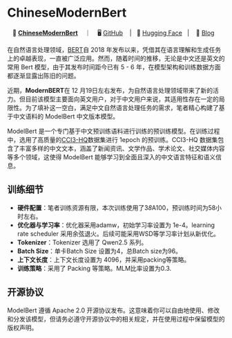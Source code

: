 # ChineseModernBert
<p align="center">
    💜 <a href=""><b>ChineseModernBert</b></a> &nbsp&nbsp ｜ &nbsp&nbsp 🖥️ <a href="https://github.com/enze5088/ChineseModernBert">GitHub</a> &nbsp&nbsp  | &nbsp&nbsp🤗 <a href="https://huggingface.co/TurboPascal/ChineseModernBert">Hugging Face</a>&nbsp&nbsp  | &nbsp&nbsp 📑 <a href="https://zhuanlan.zhihu.com/p/26774266896">Blog</a> &nbsp&nbsp 
<br>

在自然语言处理领域，[BERT](https://huggingface.co/papers/1810.04805)自 2018 年发布以来，凭借其在语言理解和生成任务上的卓越表现，一直被广泛应用。然而，随着时间的推移，无论是中文还是英文的常用 Bert 模型，由于其发布时间距今已有 5 - 6 年，在模型架构和训练数据方面都逐渐显露出陈旧的问题。

近期，**ModernBERT**在 12 月19日左右发布，为自然语言处理领域带来了新的活力。但目前该模型主要面向英文用户，对于中文用户来说，其适用性存在一定的局限性。为了填补这一空白，满足中文自然语言处理任务的需求，笔者精心构建了基于中文语料的 ModelBert 中文版本模型。

ModelBert 是一个专门基于中文预训练语料进行训练的预训练模型。在训练过程中，选用了高质量的[C](https://huggingface.co/datasets/BAAI/CCI3-HQ)[CI3-](https://huggingface.co/datasets/BAAI/CCI3-HQ)[HQ](https://huggingface.co/datasets/BAAI/CCI3-HQ)数据集进行 1epoch 的预训练。CCI3-HQ 数据集包含了丰富多样的中文文本，涵盖了新闻资讯、文学作品、学术论文、社交媒体内容等多个领域，这使得 ModelBert 能够学习到全面且深入的中文语言特征和语义信息。


## 训练细节

- **硬件配置**：笔者训练资源有限，本次训练使用了3*8*A100，预训练时间为58小时左右。
- **优化器与学习率**：优化器采用adamw，初始学习率设置为 1e-4。learning rate scheduler 采用余弦退火。后续可能采用WSD等学习率计划从新优化。
- **Tokenizer**：Tokenizer 选用了 Qwen2.5 系列。
- **Batch Size**：单卡Batch Size 设置为4，总Batch size为96。
- **上下文长度**：上下文长度设置为 4096，并采用packing等策略。
- **训练策略**：采用了 Packing 等策略。MLM比率设置为0.3.


## 开源协议

ModelBert 遵循 Apache 2.0 开源协议发布。这意味着你可以自由地使用、修改和分发该模型，但请务必遵守开源协议中的相关规定，并在使用过程中保留模型的版权声明。
